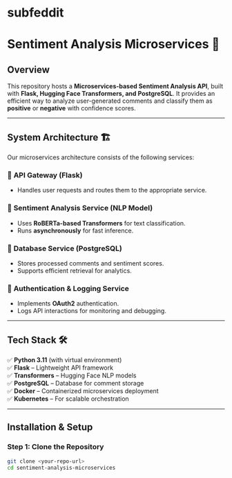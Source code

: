 # subfeddit
# Sentiment Analysis Microservices 🚀  

## **Overview**  
This repository hosts a **Microservices-based Sentiment Analysis API**, built with **Flask, Hugging Face Transformers, and PostgreSQL**. It provides an efficient way to analyze user-generated comments and classify them as **positive** or **negative** with confidence scores.

---

## **System Architecture 🏗️**  

Our microservices architecture consists of the following services:

### 🔹 **API Gateway (Flask)**
- Handles user requests and routes them to the appropriate service.  

### 🔹 **Sentiment Analysis Service (NLP Model)**
- Uses **RoBERTa-based Transformers** for text classification.  
- Runs **asynchronously** for fast inference.  

### 🔹 **Database Service (PostgreSQL)**
- Stores processed comments and sentiment scores.  
- Supports efficient retrieval for analytics.  

### 🔹 **Authentication & Logging Service**
- Implements **OAuth2** authentication.  
- Logs API interactions for monitoring and debugging.  

---

## **Tech Stack 🛠️**  

✅ **Python 3.11** (with virtual environment)  
✅ **Flask** – Lightweight API framework  
✅ **Transformers** – Hugging Face NLP models  
✅ **PostgreSQL** – Database for comment storage  
✅ **Docker** – Containerized microservices deployment  
✅ **Kubernetes** – For scalable orchestration  

---

## **Installation & Setup**  

### **Step 1: Clone the Repository**
```bash
git clone <your-repo-url>
cd sentiment-analysis-microservices
